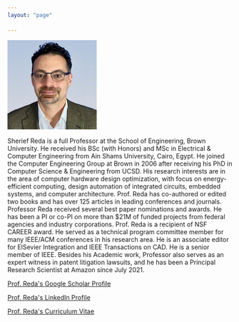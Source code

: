 ```yaml
---
layout: "page"

---
```




![](/members/sreda_mini.jpg)


Sherief Reda is a full Professor at the School of Engineering, Brown University. He received his BSc (with Honors) and MSc in Electrical & Computer Engineering from Ain Shams University, Cairo, Egypt. He joined the Computer Engineering Group at Brown in 2006 after receiving his PhD in Computer Science & Engineering from UCSD. His research interests are in the area of computer hardware design optimization, with focus on energy-efficient computing, design automation of integrated circuits, embedded systems, and computer architecture. Prof. Reda has co-authored or edited two books and has over 125 articles in leading conferences and journals. Professor Reda received several best paper nominations and awards. He has been a PI or co-PI on more than $21M of funded projects from federal agencies and industry corporations. Prof. Reda is a recipient of NSF CAREER award. He served as a technical program committee member for many IEEE/ACM conferences in his research area. He is an associate editor for ElSevier Integration and IEEE Transactions on CAD. He is a senior member of IEEE. Besides his Academic work, Professor also serves as an expert witness in patent litigation lawsuits, and he has been a Principal Research Scientist at Amazon since July 2021. 

[Prof. Reda's Google Scholar Profile](https://scholar.google.com/citations?user=p69MQp4AAAAJ&hl=en&oi=ao)

[Prof. Reda's LinkedIn Profile](https://www.linkedin.com/in/sherief-reda-59a37218/) 

[Prof. Reda's Curriculum Vitae](https://vivo.brown.edu/docs/s/sreda_cv.pdf?dt=524816356)
